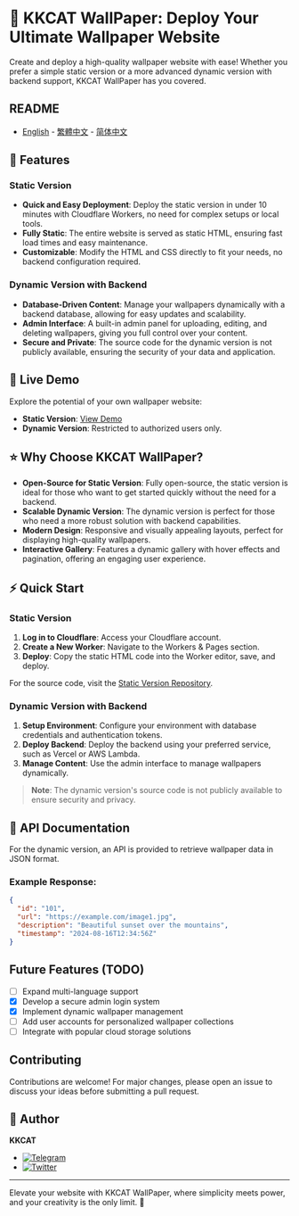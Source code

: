 # 📱 KKCAT WallPaper: Deploy Your Ultimate Wallpaper Website

Create and deploy a high-quality wallpaper website with ease! Whether you prefer a simple static version or a more advanced dynamic version with backend support, KKCAT WallPaper has you covered.

## README

- [English](README.md) - [繁體中文](README_zh-TW.md) - [简体中文](README_zh-CN.md)

## 🌟 Features

### Static Version
- **Quick and Easy Deployment**: Deploy the static version in under 10 minutes with Cloudflare Workers, no need for complex setups or local tools.
- **Fully Static**: The entire website is served as static HTML, ensuring fast load times and easy maintenance.
- **Customizable**: Modify the HTML and CSS directly to fit your needs, no backend configuration required.

### Dynamic Version with Backend
- **Database-Driven Content**: Manage your wallpapers dynamically with a backend database, allowing for easy updates and scalability.
- **Admin Interface**: A built-in admin panel for uploading, editing, and deleting wallpapers, giving you full control over your content.
- **Secure and Private**: The source code for the dynamic version is not publicly available, ensuring the security of your data and application.

## 🚀 Live Demo

Explore the potential of your own wallpaper website:
- **Static Version**: [View Demo](https://example.com)
- **Dynamic Version**: Restricted to authorized users only.

## ⭐ Why Choose KKCAT WallPaper?

- **Open-Source for Static Version**: Fully open-source, the static version is ideal for those who want to get started quickly without the need for a backend.
- **Scalable Dynamic Version**: The dynamic version is perfect for those who need a more robust solution with backend capabilities.
- **Modern Design**: Responsive and visually appealing layouts, perfect for displaying high-quality wallpapers.
- **Interactive Gallery**: Features a dynamic gallery with hover effects and pagination, offering an engaging user experience.

## ⚡ Quick Start

### Static Version

1. **Log in to Cloudflare**: Access your Cloudflare account.
2. **Create a New Worker**: Navigate to the Workers & Pages section.
3. **Deploy**: Copy the static HTML code into the Worker editor, save, and deploy.

For the source code, visit the [Static Version Repository](https://github.com/your-repo).

### Dynamic Version with Backend

1. **Setup Environment**: Configure your environment with database credentials and authentication tokens.
2. **Deploy Backend**: Deploy the backend using your preferred service, such as Vercel or AWS Lambda.
3. **Manage Content**: Use the admin interface to manage wallpapers dynamically.

> **Note**: The dynamic version's source code is not publicly available to ensure security and privacy.

## 📄 API Documentation

For the dynamic version, an API is provided to retrieve wallpaper data in JSON format.

### Example Response:
```json
{
  "id": "101",
  "url": "https://example.com/image1.jpg",
  "description": "Beautiful sunset over the mountains",
  "timestamp": "2024-08-16T12:34:56Z"
}
```

## Future Features (TODO)

- [ ] Expand multi-language support
- [x] Develop a secure admin login system
- [x] Implement dynamic wallpaper management
- [ ] Add user accounts for personalized wallpaper collections
- [ ] Integrate with popular cloud storage solutions

## Contributing

Contributions are welcome! For major changes, please open an issue to discuss your ideas before submitting a pull request.

## 👤 Author

**KKCAT**

- [![Telegram](https://img.shields.io/badge/-Telegram-2CA5E0?style=flat-square&logo=telegram&logoColor=white)](https://t.me/kkkkkcat)
- [![Twitter](https://img.shields.io/badge/Twitter-Follow-1DA1F2?style=flat&logo=twitter)](https://x.com/kcat88888)

---

Elevate your website with KKCAT WallPaper, where simplicity meets power, and your creativity is the only limit. 🚀

